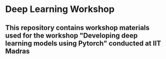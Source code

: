 # Deep Learning Workshop

 <h2> This repository contains workshop materials used for the workshop "Developing deep learning models using Pytorch" conducted at IIT Madras</h2>
